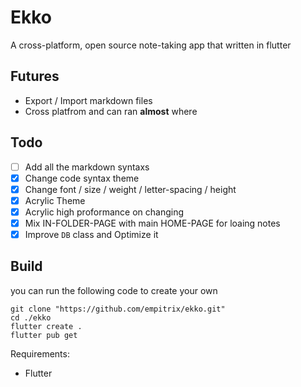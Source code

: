 # Ekko
A cross-platform, open source note-taking app that written in flutter


## Futures
- Export / Import markdown files
- Cross platfrom and can ran **almost** where

## Todo
- [ ] Add all the markdown syntaxs
- [x] Change code syntax theme
- [x] Change font / size / weight / letter-spacing / height
- [x] Acrylic Theme
- [x] Acrylic high proformance on changing
- [x] Mix IN-FOLDER-PAGE with main HOME-PAGE for loaing notes
- [x] Improve `DB` class and Optimize it

## Build
you can run the following code to create your own


```shell
git clone "https://github.com/empitrix/ekko.git"
cd ./ekko
flutter create .
flutter pub get
```
Requirements:
- Flutter
